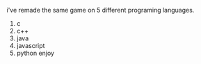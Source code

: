i've remade the same game on 5 different programing languages.
1. c
2. c++
3. java
4. javascript
5. python
enjoy
